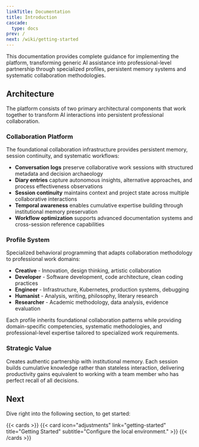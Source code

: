 ```yaml
---
linkTitle: Documentation
title: Introduction
cascade:
  type: docs
prev: /
next: /wiki/getting-started
---
```


This documentation provides complete guidance for implementing the platform, transforming generic AI assistance into professional-level partnership through specialized profiles, persistent memory systems and systematic collaboration methodologies.

<!--more-->

## Architecture

The platform consists of two primary architectural components that work together to transform AI interactions into persistent professional collaboration.

### Collaboration Platform

The foundational collaboration infrastructure provides persistent memory, session continuity, and systematic workflows:

- **Conversation logs** preserve collaborative work sessions with structured metadata and decision archaeology
- **Diary entries** capture autonomous insights, alternative approaches, and process effectiveness observations
- **Session continuity** maintains context and project state across multiple collaborative interactions
- **Temporal awareness** enables cumulative expertise building through institutional memory preservation
- **Workflow optimization** supports advanced documentation systems and cross-session reference capabilities

### Profile System

Specialized behavioral programming that adapts collaboration methodology to professional work domains:

- **Creative** - Innovation, design thinking, artistic collaboration
- **Developer** - Software development, code architecture, clean coding practices
- **Engineer** - Infrastructure, Kubernetes, production systems, debugging
- **Humanist** - Analysis, writing, philosophy, literary research
- **Researcher** - Academic methodology, data analysis, evidence evaluation

Each profile inherits foundational collaboration patterns while providing domain-specific competencies, systematic methodologies, and professional-level expertise tailored to specialized work requirements.

### Strategic Value

Creates authentic partnership with institutional memory. Each session builds cumulative knowledge rather than stateless interaction, delivering productivity gains equivalent to working with a team member who has perfect recall of all decisions.

## Next

Dive right into the following section, to get started:

{{< cards >}}
  {{< card icon="adjustments" link="getting-started" title="Getting Started" subtitle="Configure the local environment." >}}
{{< /cards >}}
